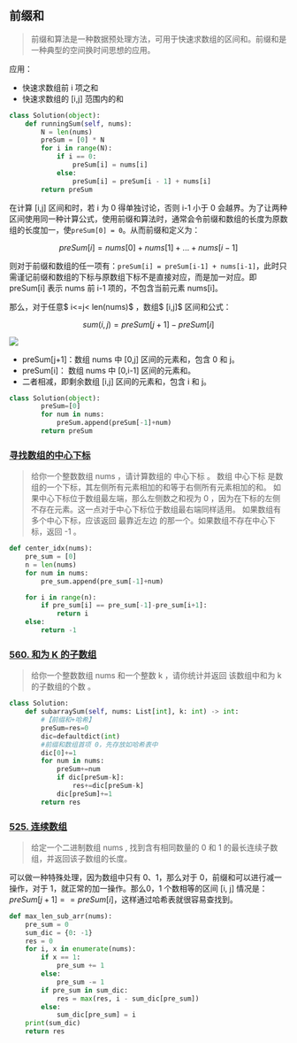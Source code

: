 ## 前缀和

> 前缀和算法是一种数据预处理方法，可用于快速求数组的区间和。前缀和是一种典型的空间换时间思想的应用。

应用：

- 快速求数组前 i 项之和
- 快速求数组的 [i,j] 范围内的和

```py
class Solution(object):
    def runningSum(self, nums):
        N = len(nums)
        preSum = [0] * N
        for i in range(N):
            if i == 0:
                preSum[i] = nums[i]
            else:
                preSum[i] = preSum[i - 1] + nums[i]
        return preSum
```

在计算 [i,j] 区间和时，若 i 为 0 得单独讨论，否则 i-1 小于 0 会越界。为了让两种区间使用同一种计算公式，使用前缀和算法时，通常会令前缀和数组的长度为原数组的长度加一，使`preSum[0] = 0`。从而前缀和定义为：

$$
preSum[i]=nums[0]+nums[1]+...+nums[i-1]
$$

则对于前缀和数组的任一项有：`preSum[i] = preSum[i-1] + nums[i-1]`，此时只需谨记前缀和数组的下标与原数组下标不是直接对应，而是加一对应。即 preSum[i] 表示 nums 前 i-1 项的，不包含当前元素 nums[i]。

那么，对于任意$ i<=j< len(nums)$ ，数组$ [i,j]$ 区间和公式：

$$
sum(i, j) = preSum[j + 1] - preSum[i]
$$

![](https://markdown-1258220306.cos.ap-shenzhen-fsi.myqcloud.com/img/202408121640717.png)

- preSum[j+1]：数组 nums 中 [0,j] 区间的元素和，包含 0 和 j。
- preSum[i]： 数组 nums 中 [0,i-1] 区间的元素和。
- 二者相减，即剩余数组 [i,j] 区间的元素和，包含 i 和 j。

```python
class Solution(object):
        preSum=[0]
        for num in nums:
            preSum.append(preSum[-1]+num)
        return preSum
```

### [寻找数组的中心下标](https://leetcode.cn/problems/find-pivot-index/)

> 给你一个整数数组 nums ，请计算数组的 中心下标 。 
> 数组 中心下标 是数组的一个下标，其左侧所有元素相加的和等于右侧所有元素相加的和。 
> 如果中心下标位于数组最左端，那么左侧数之和视为 0 ，因为在下标的左侧不存在元素。这一点对于中心下标位于数组最右端同样适用。 
> 如果数组有多个中心下标，应该返回 最靠近左边 的那一个。如果数组不存在中心下标，返回 -1 。

```py
def center_idx(nums):
    pre_sum = [0]
    n = len(nums)
    for num in nums:
        pre_sum.append(pre_sum[-1]+num)

    for i in range(n):
        if pre_sum[i] == pre_sum[-1]-pre_sum[i+1]:
            return i
    else:
        return -1
```

### [560. 和为 K 的子数组](https://leetcode.cn/problems/subarray-sum-equals-k/)

> 给你一个整数数组 nums 和一个整数 k ，请你统计并返回 该数组中和为 k 的子数组的个数 。

```py
class Solution:
    def subarraySum(self, nums: List[int], k: int) -> int:
        #【前缀和+哈希】
        preSum=res=0
        dic=defaultdict(int)
        #前缀和数组首项 0，先存放如哈希表中
        dic[0]+=1
        for num in nums:
            preSum+=num
            if dic[preSum-k]:
                res+=dic[preSum-k]
            dic[preSum]+=1
        return res
```

### [525. 连续数组](https://leetcode.cn/problems/contiguous-array/)

> 给定一个二进制数组 nums , 找到含有相同数量的 0 和 1 的最长连续子数组，并返回该子数组的长度。

可以做一种特殊处理，因为数组中只有 0、1，那么对于 0，前缀和可以进行减一操作，对于 1，就正常的加一操作。那么0，1 个数相等的区间 [i, j] 情况是：$preSum[j+1] == preSum[i]$，这样通过哈希表就很容易查找到。

```py
def max_len_sub_arr(nums):
    pre_sum = 0
    sum_dic = {0: -1}
    res = 0
    for i, x in enumerate(nums):
        if x == 1:
            pre_sum += 1
        else:
            pre_sum -= 1
        if pre_sum in sum_dic:
            res = max(res, i - sum_dic[pre_sum])
        else:
            sum_dic[pre_sum] = i
    print(sum_dic)
    return res
```
